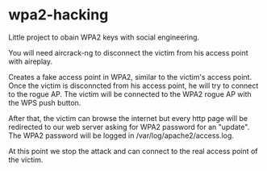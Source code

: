 # wpa2-hacking
Little project to obain WPA2 keys with social engineering.

You will need aircrack-ng to disconnect the victim from his access point with aireplay.

Creates a fake access point in WPA2, similar to the victim's access point.
Once the victim is disconncted from his access point, he will try to connect to the rogue AP. The victim will be connected to the WPA2 rogue AP with the WPS push button.

After that, the victim can browse the internet but every http page will be redirected to our web server asking for WPA2 password for an "update".
The WPA2 password will be logged in /var/log/apache2/access.log.

At this point we stop the attack and can connect to the real access point of the victim.
